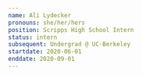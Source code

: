 ```yaml
---
name: Ali Lydecker 
pronouns: she/her/hers
position: Scripps High School Intern
status: intern
subsequent: Undergrad @ UC-Berkeley 
startdate: 2020-06-01
enddate: 2020-09-01
---
```

